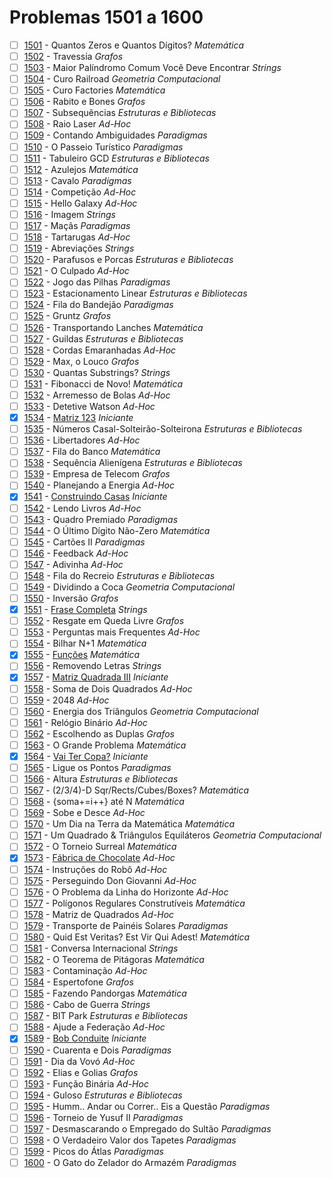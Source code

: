 # Problemas 1501 a 1600

  - [ ] [1501](https://www.urionlinejudge.com.br/judge/pt/problems/view/1501) - Quantos Zeros e Quantos Dígitos? *Matemática*
  - [ ] [1502](https://www.urionlinejudge.com.br/judge/pt/problems/view/1502) - Travessia *Grafos*
  - [ ] [1503](https://www.urionlinejudge.com.br/judge/pt/problems/view/1503) - Maior Palíndromo Comum Você Deve Encontrar *Strings*
  - [ ] [1504](https://www.urionlinejudge.com.br/judge/pt/problems/view/1504) - Curo Railroad *Geometria Computacional*
  - [ ] [1505](https://www.urionlinejudge.com.br/judge/pt/problems/view/1505) - Curo Factories *Matemática*
  - [ ] [1506](https://www.urionlinejudge.com.br/judge/pt/problems/view/1506) - Rabito e Bones *Grafos*
  - [ ] [1507](https://www.urionlinejudge.com.br/judge/pt/problems/view/1507) - Subsequências *Estruturas e Bibliotecas*
  - [ ] [1508](https://www.urionlinejudge.com.br/judge/pt/problems/view/1508) - Raio Laser *Ad-Hoc*
  - [ ] [1509](https://www.urionlinejudge.com.br/judge/pt/problems/view/1509) - Contando Ambiguidades *Paradigmas*
  - [ ] [1510](https://www.urionlinejudge.com.br/judge/pt/problems/view/1510) - O Passeio Turístico *Paradigmas*
  - [ ] [1511](https://www.urionlinejudge.com.br/judge/pt/problems/view/1511) - Tabuleiro GCD *Estruturas e Bibliotecas*
  - [ ] [1512](https://www.urionlinejudge.com.br/judge/pt/problems/view/1512) - Azulejos *Matemática*
  - [ ] [1513](https://www.urionlinejudge.com.br/judge/pt/problems/view/1513) - Cavalo *Paradigmas*
  - [ ] [1514](https://www.urionlinejudge.com.br/judge/pt/problems/view/1514) - Competição *Ad-Hoc*
  - [ ] [1515](https://www.urionlinejudge.com.br/judge/pt/problems/view/1515) - Hello Galaxy *Ad-Hoc*
  - [ ] [1516](https://www.urionlinejudge.com.br/judge/pt/problems/view/1516) - Imagem *Strings*
  - [ ] [1517](https://www.urionlinejudge.com.br/judge/pt/problems/view/1517) - Maçãs *Paradigmas*
  - [ ] [1518](https://www.urionlinejudge.com.br/judge/pt/problems/view/1518) - Tartarugas *Ad-Hoc*
  - [ ] [1519](https://www.urionlinejudge.com.br/judge/pt/problems/view/1519) - Abreviações *Strings*
  - [ ] [1520](https://www.urionlinejudge.com.br/judge/pt/problems/view/1520) - Parafusos e Porcas *Estruturas e Bibliotecas*
  - [ ] [1521](https://www.urionlinejudge.com.br/judge/pt/problems/view/1521) - O Culpado *Ad-Hoc*
  - [ ] [1522](https://www.urionlinejudge.com.br/judge/pt/problems/view/1522) - Jogo das Pilhas *Paradigmas*
  - [ ] [1523](https://www.urionlinejudge.com.br/judge/pt/problems/view/1523) - Estacionamento Linear *Estruturas e Bibliotecas*
  - [ ] [1524](https://www.urionlinejudge.com.br/judge/pt/problems/view/1524) - Fila do Bandejão *Paradigmas*
  - [ ] [1525](https://www.urionlinejudge.com.br/judge/pt/problems/view/1525) - Gruntz *Grafos*
  - [ ] [1526](https://www.urionlinejudge.com.br/judge/pt/problems/view/1526) - Transportando Lanches *Matemática*
  - [ ] [1527](https://www.urionlinejudge.com.br/judge/pt/problems/view/1527) - Guildas *Estruturas e Bibliotecas*
  - [ ] [1528](https://www.urionlinejudge.com.br/judge/pt/problems/view/1528) - Cordas Emaranhadas *Ad-Hoc*
  - [ ] [1529](https://www.urionlinejudge.com.br/judge/pt/problems/view/1529) - Max, o Louco *Grafos*
  - [ ] [1530](https://www.urionlinejudge.com.br/judge/pt/problems/view/1530) - Quantas Substrings? *Strings*
  - [ ] [1531](https://www.urionlinejudge.com.br/judge/pt/problems/view/1531) - Fibonacci de Novo! *Matemática*
  - [ ] [1532](https://www.urionlinejudge.com.br/judge/pt/problems/view/1532) - Arremesso de Bolas *Ad-Hoc*
  - [ ] [1533](https://www.urionlinejudge.com.br/judge/pt/problems/view/1533) - Detetive Watson *Ad-Hoc*
  - [x] [1534](https://www.urionlinejudge.com.br/judge/pt/problems/view/1534) - [Matriz 123](https://github.com/potigol/URI-Potigol/blob/master/src/1501-1600/1534.poti) *Iniciante*
  - [ ] [1535](https://www.urionlinejudge.com.br/judge/pt/problems/view/1535) - Números Casal-Solteirão-Solteirona *Estruturas e Bibliotecas*
  - [ ] [1536](https://www.urionlinejudge.com.br/judge/pt/problems/view/1536) - Libertadores *Ad-Hoc*
  - [ ] [1537](https://www.urionlinejudge.com.br/judge/pt/problems/view/1537) - Fila do Banco *Matemática*
  - [ ] [1538](https://www.urionlinejudge.com.br/judge/pt/problems/view/1538) - Sequência Alienígena *Estruturas e Bibliotecas*
  - [ ] [1539](https://www.urionlinejudge.com.br/judge/pt/problems/view/1539) - Empresa de Telecom *Grafos*
  - [ ] [1540](https://www.urionlinejudge.com.br/judge/pt/problems/view/1540) - Planejando a Energia *Ad-Hoc*
  - [x] [1541](https://www.urionlinejudge.com.br/judge/pt/problems/view/1541) - [Construindo Casas](https://github.com/potigol/URI-Potigol/blob/master/src/1501-1600/1541.poti) *Iniciante*
  - [ ] [1542](https://www.urionlinejudge.com.br/judge/pt/problems/view/1542) - Lendo Livros *Ad-Hoc*
  - [ ] [1543](https://www.urionlinejudge.com.br/judge/pt/problems/view/1543) - Quadro Premiado *Paradigmas*
  - [ ] [1544](https://www.urionlinejudge.com.br/judge/pt/problems/view/1544) - O Último Dígito Não-Zero *Matemática*
  - [ ] [1545](https://www.urionlinejudge.com.br/judge/pt/problems/view/1545) - Cartões II *Paradigmas*
  - [ ] [1546](https://www.urionlinejudge.com.br/judge/pt/problems/view/1546) - Feedback *Ad-Hoc*
  - [ ] [1547](https://www.urionlinejudge.com.br/judge/pt/problems/view/1547) - Adivinha *Ad-Hoc*
  - [ ] [1548](https://www.urionlinejudge.com.br/judge/pt/problems/view/1548) - Fila do Recreio *Estruturas e Bibliotecas*
  - [ ] [1549](https://www.urionlinejudge.com.br/judge/pt/problems/view/1549) - Dividindo a Coca *Geometria Computacional*
  - [ ] [1550](https://www.urionlinejudge.com.br/judge/pt/problems/view/1550) - Inversão *Grafos*
  - [x] [1551](https://www.urionlinejudge.com.br/judge/pt/problems/view/1551) - [Frase Completa](https://github.com/potigol/URI-Potigol/blob/master/src/1501-1600/1551.poti) *Strings*
  - [ ] [1552](https://www.urionlinejudge.com.br/judge/pt/problems/view/1552) - Resgate em Queda Livre *Grafos*
  - [ ] [1553](https://www.urionlinejudge.com.br/judge/pt/problems/view/1553) - Perguntas mais Frequentes *Ad-Hoc*
  - [ ] [1554](https://www.urionlinejudge.com.br/judge/pt/problems/view/1554) - Bilhar N+1 *Matemática*
  - [x] [1555](https://www.urionlinejudge.com.br/judge/pt/problems/view/1555) - [Funções](https://github.com/potigol/URI-Potigol/blob/master/src/1501-1600/1555.poti) *Matemática*
  - [ ] [1556](https://www.urionlinejudge.com.br/judge/pt/problems/view/1556) - Removendo Letras *Strings*
  - [x] [1557](https://www.urionlinejudge.com.br/judge/pt/problems/view/1557) - [Matriz Quadrada III](https://github.com/potigol/URI-Potigol/blob/master/src/1501-1600/1557.poti) *Iniciante*
  - [ ] [1558](https://www.urionlinejudge.com.br/judge/pt/problems/view/1558) - Soma de Dois Quadrados *Ad-Hoc*
  - [ ] [1559](https://www.urionlinejudge.com.br/judge/pt/problems/view/1559) - 2048 *Ad-Hoc*
  - [ ] [1560](https://www.urionlinejudge.com.br/judge/pt/problems/view/1560) - Energia dos Triângulos *Geometria Computacional*
  - [ ] [1561](https://www.urionlinejudge.com.br/judge/pt/problems/view/1561) - Relógio Binário *Ad-Hoc*
  - [ ] [1562](https://www.urionlinejudge.com.br/judge/pt/problems/view/1562) - Escolhendo as Duplas *Grafos*
  - [ ] [1563](https://www.urionlinejudge.com.br/judge/pt/problems/view/1563) - O Grande Problema *Matemática*
  - [x] [1564](https://www.urionlinejudge.com.br/judge/pt/problems/view/1564) - [Vai Ter Copa?](https://github.com/potigol/URI-Potigol/blob/master/src/1501-1600/1564.poti) *Iniciante*
  - [ ] [1565](https://www.urionlinejudge.com.br/judge/pt/problems/view/1565) - Ligue os Pontos *Paradigmas*
  - [ ] [1566](https://www.urionlinejudge.com.br/judge/pt/problems/view/1566) - Altura *Estruturas e Bibliotecas*
  - [ ] [1567](https://www.urionlinejudge.com.br/judge/pt/problems/view/1567) - (2/3/4)-D Sqr/Rects/Cubes/Boxes? *Matemática*
  - [ ] [1568](https://www.urionlinejudge.com.br/judge/pt/problems/view/1568) - {soma+=i++} até N *Matemática*
  - [ ] [1569](https://www.urionlinejudge.com.br/judge/pt/problems/view/1569) - Sobe e Desce *Ad-Hoc*
  - [ ] [1570](https://www.urionlinejudge.com.br/judge/pt/problems/view/1570) - Um Dia na Terra da Matemática *Matemática*
  - [ ] [1571](https://www.urionlinejudge.com.br/judge/pt/problems/view/1571) - Um Quadrado &amp; Triângulos Equiláteros *Geometria Computacional*
  - [ ] [1572](https://www.urionlinejudge.com.br/judge/pt/problems/view/1572) - O Torneio Surreal *Matemática*
  - [x] [1573](https://www.urionlinejudge.com.br/judge/pt/problems/view/1573) - [Fábrica de Chocolate](https://github.com/potigol/URI-Potigol/blob/master/src/1501-1600/1573.poti) *Ad-Hoc*
  - [ ] [1574](https://www.urionlinejudge.com.br/judge/pt/problems/view/1574) - Instruções do Robô *Ad-Hoc*
  - [ ] [1575](https://www.urionlinejudge.com.br/judge/pt/problems/view/1575) - Perseguindo Don Giovanni *Ad-Hoc*
  - [ ] [1576](https://www.urionlinejudge.com.br/judge/pt/problems/view/1576) - O Problema da Linha do Horizonte *Ad-Hoc*
  - [ ] [1577](https://www.urionlinejudge.com.br/judge/pt/problems/view/1577) - Polígonos Regulares Construtíveis *Matemática*
  - [ ] [1578](https://www.urionlinejudge.com.br/judge/pt/problems/view/1578) - Matriz de Quadrados *Ad-Hoc*
  - [ ] [1579](https://www.urionlinejudge.com.br/judge/pt/problems/view/1579) - Transporte de Painéis Solares *Paradigmas*
  - [ ] [1580](https://www.urionlinejudge.com.br/judge/pt/problems/view/1580) - Quid Est Veritas? Est Vir Qui Adest! *Matemática*
  - [ ] [1581](https://www.urionlinejudge.com.br/judge/pt/problems/view/1581) - Conversa Internacional *Strings*
  - [ ] [1582](https://www.urionlinejudge.com.br/judge/pt/problems/view/1582) - O Teorema de Pitágoras *Matemática*
  - [ ] [1583](https://www.urionlinejudge.com.br/judge/pt/problems/view/1583) - Contaminação *Ad-Hoc*
  - [ ] [1584](https://www.urionlinejudge.com.br/judge/pt/problems/view/1584) - Espertofone *Grafos*
  - [ ] [1585](https://www.urionlinejudge.com.br/judge/pt/problems/view/1585) - Fazendo Pandorgas *Matemática*
  - [ ] [1586](https://www.urionlinejudge.com.br/judge/pt/problems/view/1586) - Cabo de Guerra *Strings*
  - [ ] [1587](https://www.urionlinejudge.com.br/judge/pt/problems/view/1587) - BIT Park *Estruturas e Bibliotecas*
  - [ ] [1588](https://www.urionlinejudge.com.br/judge/pt/problems/view/1588) - Ajude a Federação *Ad-Hoc*
  - [x] [1589](https://www.urionlinejudge.com.br/judge/pt/problems/view/1589) - [Bob Conduite](https://github.com/potigol/URI-Potigol/blob/master/src/1501-1600/1589.poti) *Iniciante*
  - [ ] [1590](https://www.urionlinejudge.com.br/judge/pt/problems/view/1590) - Cuarenta e Dois *Paradigmas*
  - [ ] [1591](https://www.urionlinejudge.com.br/judge/pt/problems/view/1591) - Dia da Vovó *Ad-Hoc*
  - [ ] [1592](https://www.urionlinejudge.com.br/judge/pt/problems/view/1592) - Elias e Golias *Grafos*
  - [ ] [1593](https://www.urionlinejudge.com.br/judge/pt/problems/view/1593) - Função Binária *Ad-Hoc*
  - [ ] [1594](https://www.urionlinejudge.com.br/judge/pt/problems/view/1594) - Guloso *Estruturas e Bibliotecas*
  - [ ] [1595](https://www.urionlinejudge.com.br/judge/pt/problems/view/1595) - Humm.. Andar ou Correr.. Eis a Questão *Paradigmas*
  - [ ] [1596](https://www.urionlinejudge.com.br/judge/pt/problems/view/1596) - Torneio de Yusuf II *Paradigmas*
  - [ ] [1597](https://www.urionlinejudge.com.br/judge/pt/problems/view/1597) - Desmascarando o Empregado do Sultão *Paradigmas*
  - [ ] [1598](https://www.urionlinejudge.com.br/judge/pt/problems/view/1598) - O Verdadeiro Valor dos Tapetes *Paradigmas*
  - [ ] [1599](https://www.urionlinejudge.com.br/judge/pt/problems/view/1599) - Picos do Átlas *Paradigmas*
  - [ ] [1600](https://www.urionlinejudge.com.br/judge/pt/problems/view/1600) - O Gato do Zelador do Armazém *Paradigmas*